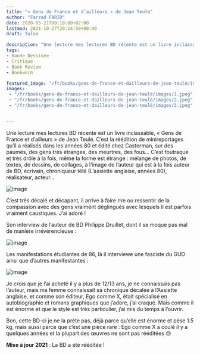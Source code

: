 ```yaml
---
title: "« Gens de France et d’ailleurs » de Jean Teulé"
author: "Farzad FARID"
date: 2020-05-21T00:18:08+02:00
lastmod: 2021-10-27T20:14:50+00:00
draft: false

description: "Une lecture mes lectures BD récente est un livre inclassable, «Gens de France et d’ailleurs» de Jean Teulé. C’est la réédition de…"
tags:
- Bande Dessinée
- Critique
- Book Review
- Bookworm

featured_image: "/fr/books/gens-de-france-et-dailleurs-de-jean-teulé/images/1.jpeg" 
images:
 - "/fr/books/gens-de-france-et-dailleurs-de-jean-teulé/images/1.jpeg"
 - "/fr/books/gens-de-france-et-dailleurs-de-jean-teulé/images/2.jpeg"
 - "/fr/books/gens-de-france-et-dailleurs-de-jean-teulé/images/3.jpeg"


---
```


Une lecture mes lectures BD récente est un livre inclassable, « Gens de France et d’ailleurs » de Jean Teulé. C’est la réédition de minireportages qu’il a réalisés dans les années 80 et édité chez Casterman, sur des paumés, des gens très étranges, des meurtres, des fous… C’est foutraque et très drôle à la fois, même la forme est étrange : mélange de photos, de textes, de dessins, de collages, à l’image de l’auteur qui est à la fois auteur de BD, écrivain, chroniqueur télé (L’assiette anglaise, années 80), réalisateur, acteur… 




![image](images/1.jpeg#layoutTextWidth)



C’est très décalé et décapant, il arrive à faire rire ou ressentir de la compassion avec des gens vraiment déglingués avec lesquels il est parfois vraiment caustiques. J’ai adoré !

Son interview de l’auteur de BD Philippe Druillet, dont il se moque pas mal de manière irrévérencieuse :




![image](images/2.jpeg#layoutTextWidth)



Les manifestations étudiantes de 86, là il interviewe une fasciste du GUD ainsi que d’autres manifestantes :




![image](images/3.jpeg#layoutTextWidth)



Je crois que je l’ai acheté il y a plus de 12/13 ans, je ne connaissais pas l’auteur, mais ma femme connaissait sa chronique décalée à l’Assiette anglaise, et comme son éditeur, Ego comme X, était spécialisé en autobiographie et romans graphiques que j’adore, j’ai craqué. Mais comme il est énorme et que le style est très particulier, j’ai mis du temps à l’ouvrir.

Bon, cette BD-ci je ne la prête pas, déjà parce qu’elle est énorme et pèse 1.5 kg, mais aussi parce que c’est une pièce rare : Ego comme X a coulé il y a quelques années et la plupart des œuvres ne sont pas rééditées 😢

**Mise à jour 2021** : La BD a été rééditée !
